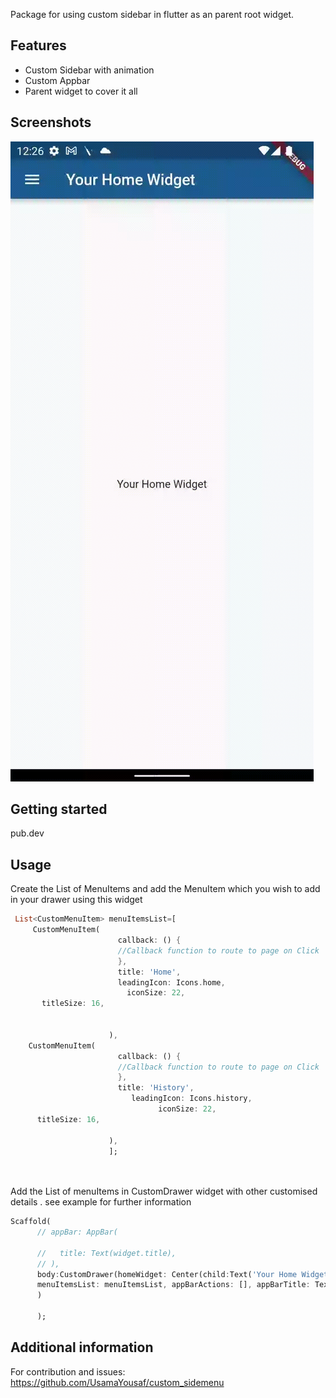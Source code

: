 <!-- 
This README describes the package. If you publish this package to pub.dev,
this README's contents appear on the landing page for your package.

For information about how to write a good package README, see the guide for
[writing package pages](https://dart.dev/guides/libraries/writing-package-pages). 

For general information about developing packages, see the Dart guide for
[creating packages](https://dart.dev/guides/libraries/create-library-packages)
and the Flutter guide for
[developing packages and plugins](https://flutter.dev/developing-packages). 
-->

Package for using custom sidebar in flutter as an parent root widget.

## Features

- Custom Sidebar with animation
- Custom Appbar
- Parent widget to cover it all

## Screenshots
![](https://github.com/UsamaYousaf/UsamaYousafgithub.io/blob/main/assets/assets/photos/samplegif.gif?raw=true)


## Getting started
pub.dev
## Usage
Create the List of MenuItems and add the MenuItem which you wish to add in your drawer using this widget

```dart
 List<CustomMenuItem> menuItemsList=[
     CustomMenuItem(
                        callback: () {
                        //Callback function to route to page on Click
                        },
                        title: 'Home',
                        leadingIcon: Icons.home,
                          iconSize: 22,
       titleSize: 16,


                      ),
    CustomMenuItem(
                        callback: () {
                        //Callback function to route to page on Click
                        },
                        title: 'History',
                           leadingIcon: Icons.history,
                                 iconSize: 22,
      titleSize: 16,
                       
                      ),
                      ];

                     

```

Add the List of menuItems in CustomDrawer widget with other customised details .
see example for further information

```dart
Scaffold(
      // appBar: AppBar(

      //   title: Text(widget.title),
      // ),
      body:CustomDrawer(homeWidget: Center(child:Text('Your Home Widget'),),
      menuItemsList: menuItemsList, appBarActions: [], appBarTitle: Text('Your Home Widget') , menuIcon: const Icon(Icons.menu),
      )
      
      );
```


## Additional information
For contribution and issues: https://github.com/UsamaYousaf/custom_sidemenu
